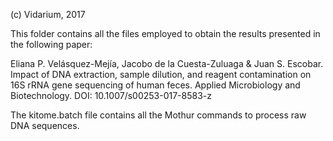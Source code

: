 (c) Vidarium, 2017

This folder contains all the files employed to obtain the results presented in the following paper:

Eliana P. Velásquez-Mejía, Jacobo de la Cuesta-Zuluaga & Juan S. Escobar. Impact of DNA extraction, sample dilution, and reagent contamination on 16S rRNA gene sequencing of human feces. Applied Microbiology and Biotechnology. DOI: 10.1007/s00253-017-8583-z

The kitome.batch file contains all the Mothur commands to process raw DNA sequences.
